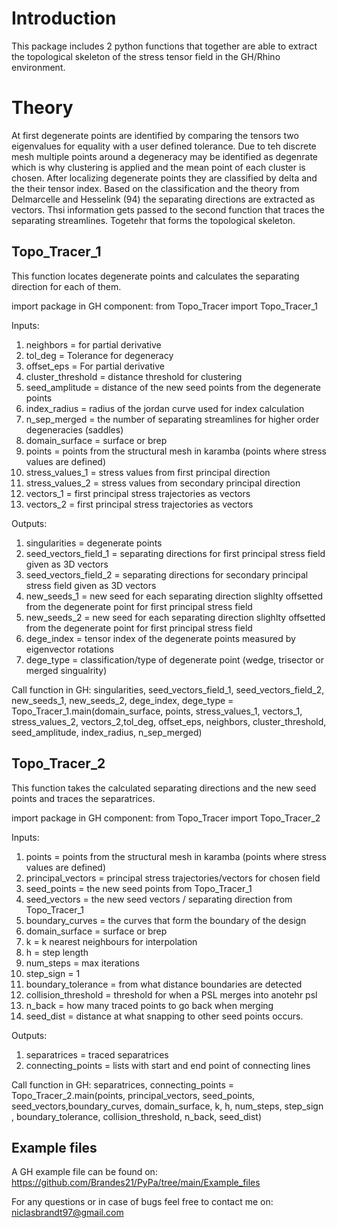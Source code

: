 # Introduction
This package includes 2 python functions that together are able to extract the topological skeleton of the stress tensor field in the GH/Rhino environment. 


# Theory
At first degenerate points are identified by comparing the tensors two eigenvalues for equality with a user defined tolerance. Due to teh discrete mesh multiple points around a degeneracy may be identified as degenrate which is why clustering is applied and the mean point of each cluster is chosen. After localizing degenerate points they are classified by delta and the their tensor index. Based on the classification and the theory from Delmarcelle and Hesselink (94) the separating directions are extracted as vectors. Thsi information gets passed to the second function that traces the separating streamlines. Togetehr that forms the topological skeleton. 



## Topo_Tracer_1
This function locates degenerate points and calculates the separating direction for each of them.


import package in GH component: from Topo_Tracer import Topo_Tracer_1


Inputs:
1. neighbors  = for partial derivative
2. tol_deg = Tolerance for degeneracy
3. offset_eps = For partial derivative 
4. cluster_threshold = distance threshold for clustering
5. seed_amplitude = distance of the new seed points from the degenerate points
6. index_radius = radius of the jordan curve used for index calculation
7. n_sep_merged = the number of separating streamlines for higher order degeneracies (saddles)
8. domain_surface = surface or brep
9. points = points from the structural mesh in karamba (points where stress values are defined)
10. stress_values_1 = stress values from first principal direction
11. stress_values_2 = stress values from secondary principal direction
12. vectors_1 = first principal stress trajectories as vectors
12. vectors_2 = first principal stress trajectories as vectors


Outputs:
1. singularities = degenerate points
2. seed_vectors_field_1 = separating directions for first principal stress field given as 3D vectors
3. seed_vectors_field_2 = separating directions for secondary principal stress field given as 3D vectors
4. new_seeds_1 = new seed for each separating direction slighlty offsetted from the degenerate point for first principal stress field 
5. new_seeds_2 = new seed for each separating direction slighlty offsetted from the degenerate point for first principal stress field 
6. dege_index = tensor index of the degenerate points measured by eigenvector rotations
7. dege_type = classification/type of degenerate point (wedge, trisector or merged singualrity)

Call function in GH:
singularities, seed_vectors_field_1, seed_vectors_field_2, new_seeds_1, new_seeds_2, dege_index, dege_type = Topo_Tracer_1.main(domain_surface, points, stress_values_1, vectors_1, stress_values_2, vectors_2,tol_deg, offset_eps, neighbors, cluster_threshold, seed_amplitude, index_radius, n_sep_merged)



## Topo_Tracer_2
This function takes the calculated separating directions and the new seed points and traces the separatrices.

import package in GH component: from Topo_Tracer import Topo_Tracer_2


Inputs:
1. points = points from the structural mesh in karamba (points where stress values are defined)
2. principal_vectors = principal stress trajectories/vectors for chosen field
3. seed_points = the new seed points from Topo_Tracer_1
4. seed_vectors = the new seed vectors / separating direction from Topo_Tracer_1
5. boundary_curves = the curves that form the boundary of the design
6. domain_surface = surface or brep
7. k = k nearest neighbours for interpolation
8. h = step length
9. num_steps = max iterations
10. step_sign = 1
11. boundary_tolerance = from what distance boundaries are detected
12. collision_threshold = threshold for when a PSL merges into anotehr psl
13. n_back = how many traced points to go back when merging
14. seed_dist = distance at what snapping to other seed points occurs.


Outputs:
1. separatrices = traced separatrices
2. connecting_points = lists with start and end point of connecting lines


Call function in GH:
separatrices, connecting_points = Topo_Tracer_2.main(points, principal_vectors, seed_points, seed_vectors,boundary_curves, domain_surface, k, h, num_steps, step_sign , boundary_tolerance, collision_threshold, n_back, seed_dist)



## Example files
A GH example file can be found on: https://github.com/Brandes21/PyPa/tree/main/Example_files 



For any questions or in case of bugs feel free to contact me on: niclasbrandt97@gmail.com